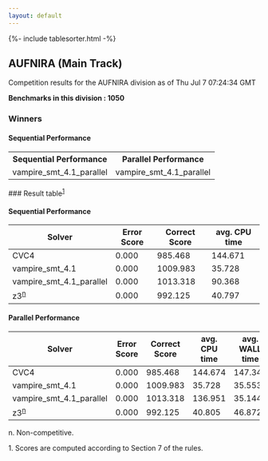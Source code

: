 ```yaml
---
layout: default
---
```

{%- include tablesorter.html -%}

##  AUFNIRA (Main Track)

Competition results for the AUFNIRA division as of Thu Jul 7 07:24:34 GMT

**Benchmarks in this division : 1050** 

### Winners
#### Sequential Performance
<table>
<tr>
<th class="center">Sequential Performance</th>
<th class="center">Parallel Performance</th>
</tr>
<tr class="center">
<td>vampire_smt_4.1_parallel</td>
<td>vampire_smt_4.1_parallel</td>
</tr>
</table>
### Result table<sup><a href="#fn1">1</a></sup>
 




#### Sequential Performance
<table id="sequential" class="result sorted">
<thead>
<tr>
<th class="center">Solver</th>
<th class="center">Error Score</th>
<th class="center">Correct Score</th>
<th class="center">avg. CPU time </th>
</tr>
</thead>
<tr>
<td>CVC4</td>
<td class="right">0.000</td>
<td class="right">985.468</td>
<td class="right">144.671</td>
</tr>
<tr>
<td>vampire_smt_4.1</td>
<td class="right">0.000</td>
<td class="right">1009.983</td>
<td class="right">35.728</td>
</tr>
<tr>
<td>vampire_smt_4.1_parallel</td>
<td class="right">0.000</td>
<td class="right">1013.318</td>
<td class="right">90.368</td>
</tr>
<tr>
<td>z3<SUP><a href="#fn">n</a></SUP>
</td>
<td class="right">0.000</td>
<td class="right">992.125</td>
<td class="right">40.797</td>
</tr>
</table>


#### Parallel Performance
<table id="parallel" class="result sorted">
<thead>
<tr>
<th class="center">Solver</th><th class="center">Error Score</th>
<th class="center">Correct Score</th>
<th class="center">avg. CPU time </th>
<th class="center">avg. WALL time </th>

<th class="center">Unsolved</th>
</tr>
</thead>
<tr>
<td>CVC4</td>
<td class="right">0.000</td>
<td class="right">985.468</td>
<td class="right">144.674</td>
<td class="right">147.344</td>
<td class="right">21</td>
</tr>
<tr>
<td>vampire_smt_4.1</td>
<td class="right">0.000</td>
<td class="right">1009.983</td>
<td class="right">35.728</td>
<td class="right">35.553</td>
<td class="right">24</td>
</tr>
<tr>
<td>vampire_smt_4.1_parallel</td>
<td class="right">0.000</td>
<td class="right">1013.318</td>
<td class="right">136.951</td>
<td class="right">35.144</td>
<td class="right">22</td>
</tr>
<tr>
<td>z3<SUP><a href="#fn">n</a></SUP>
</td>
<td class="right">0.000</td>
<td class="right">992.125</td>
<td class="right">40.805</td>
<td class="right">46.872</td>
<td class="right">27</td>
</tr>
</table>
<span id="fn"> n. Non-competitive.</span>

<span id="fn1"> 1. Scores are computed according to Section 7 of the rules.</span>


